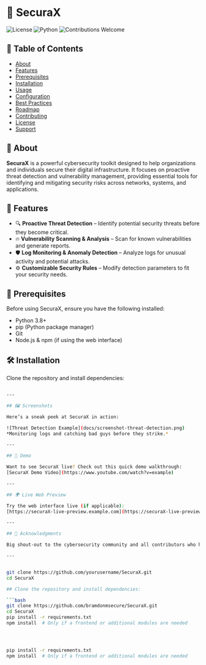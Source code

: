 # 🔐 SecuraX

![License](https://img.shields.io/badge/license-MIT-blue.svg)
![Python](https://img.shields.io/badge/python-3.8%2B-green.svg)
![Contributions Welcome](https://img.shields.io/badge/contributions-welcome-brightgreen.svg)

## 📖 Table of Contents

- [About](#about)
- [Features](#features)
- [Prerequisites](#prerequisites)
- [Installation](#installation)
- [Usage](#usage)
- [Configuration](#configuration)
- [Best Practices](#best-practices)
- [Roadmap](#roadmap)
- [Contributing](#contributing)
- [License](#license)
- [Support](#support)

## 🔷 About

**SecuraX** is a powerful cybersecurity toolkit designed to help organizations and individuals secure their digital infrastructure. It focuses on proactive threat detection and vulnerability management, providing essential tools for identifying and mitigating security risks across networks, systems, and applications.

## 🚀 Features

- 🔍 **Proactive Threat Detection** – Identify potential security threats before they become critical.
- 🔥 **Vulnerability Scanning & Analysis** – Scan for known vulnerabilities and generate reports.
- 🛡 **Log Monitoring & Anomaly Detection** – Analyze logs for unusual activity and potential attacks.
- ⚙ **Customizable Security Rules** – Modify detection parameters to fit your security needs.

## 📌 Prerequisites

Before using SecuraX, ensure you have the following installed:

- Python 3.8+
- pip (Python package manager)
- Git
- Node.js & npm (if using the web interface)

## 🛠 Installation

Clone the repository and install dependencies:

```bash

---

## 🖼 Screenshots

Here’s a sneak peek at SecuraX in action:

![Threat Detection Example](docs/screenshot-threat-detection.png)  
*Monitoring logs and catching bad guys before they strike.*

---

## 🎥 Demo

Want to see SecuraX live? Check out this quick demo walkthrough:  
[SecuraX Demo Video](https://www.youtube.com/watch?v=example)  

---

## 🌍 Live Web Preview

Try the web interface live (if applicable):  
[https://securaX-live-preview.example.com](https://securaX-live-preview.example.com)  

---

## 🙌 Acknowledgments

Big shout-out to the cybersecurity community and all contributors who help keep the digital world safe — including you!

---


git clone https://github.com/yourusername/SecuraX.git
cd SecuraX

## Clone the repository and install dependencies:

```bash
git clone https://github.com/bramdonmsecure/SecuraX.git
cd SecuraX
pip install -r requirements.txt
npm install  # Only if a frontend or additional modules are needed




pip install -r requirements.txt
npm install  # Only if a frontend or additional modules are needed
